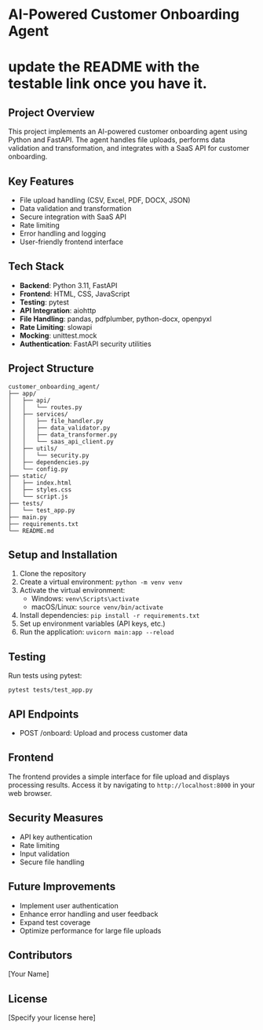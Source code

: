 # AI-Powered Customer Onboarding Agent
# **update the README with the testable link once you have it.**
## Project Overview
This project implements an AI-powered customer onboarding agent using Python and FastAPI. The agent handles file uploads, performs data validation and transformation, and integrates with a SaaS API for customer onboarding.

## Key Features
- File upload handling (CSV, Excel, PDF, DOCX, JSON)
- Data validation and transformation
- Secure integration with SaaS API
- Rate limiting
- Error handling and logging
- User-friendly frontend interface

## Tech Stack
- **Backend**: Python 3.11, FastAPI
- **Frontend**: HTML, CSS, JavaScript
- **Testing**: pytest
- **API Integration**: aiohttp
- **File Handling**: pandas, pdfplumber, python-docx, openpyxl
- **Rate Limiting**: slowapi
- **Mocking**: unittest.mock
- **Authentication**: FastAPI security utilities

## Project Structure
```
customer_onboarding_agent/
├── app/
│   ├── api/
│   │   └── routes.py
│   ├── services/
│   │   ├── file_handler.py
│   │   ├── data_validator.py
│   │   ├── data_transformer.py
│   │   └── saas_api_client.py
│   ├── utils/
│   │   └── security.py
│   ├── dependencies.py
│   └── config.py
├── static/
│   ├── index.html
│   ├── styles.css
│   └── script.js
├── tests/
│   └── test_app.py
├── main.py
├── requirements.txt
└── README.md
```

## Setup and Installation
1. Clone the repository
2. Create a virtual environment: `python -m venv venv`
3. Activate the virtual environment:
   - Windows: `venv\Scripts\activate`
   - macOS/Linux: `source venv/bin/activate`
4. Install dependencies: `pip install -r requirements.txt`
5. Set up environment variables (API keys, etc.)
6. Run the application: `uvicorn main:app --reload`

## Testing
Run tests using pytest:
```
pytest tests/test_app.py
```

## API Endpoints
- POST /onboard: Upload and process customer data

## Frontend
The frontend provides a simple interface for file upload and displays processing results. Access it by navigating to `http://localhost:8000` in your web browser.

## Security Measures
- API key authentication
- Rate limiting
- Input validation
- Secure file handling

## Future Improvements
- Implement user authentication
- Enhance error handling and user feedback
- Expand test coverage
- Optimize performance for large file uploads

## Contributors
[Your Name]

## License
[Specify your license here]